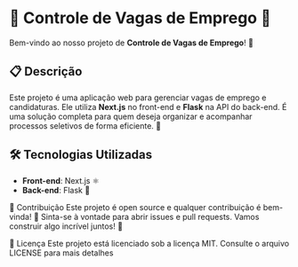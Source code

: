 # 🌟 Controle de Vagas de Emprego 🌟

Bem-vindo ao nosso projeto de **Controle de Vagas de Emprego**! 🚀

## 📋 Descrição

Este projeto é uma aplicação web para gerenciar vagas de emprego e candidaturas. Ele utiliza **Next.js** no front-end e **Flask** na API do back-end. É uma solução completa para quem deseja organizar e acompanhar processos seletivos de forma eficiente. 💼

## 🛠️ Tecnologias Utilizadas

- **Front-end**: Next.js ⚛️
- **Back-end**: Flask 🐍

🤝 Contribuição
Este projeto é open source e qualquer contribuição é bem-vinda! 🎉 Sinta-se à vontade para abrir issues e pull requests. Vamos construir algo incrível juntos! 💪

📄 Licença
Este projeto está licenciado sob a licença MIT. Consulte o arquivo LICENSE para mais detalhes
